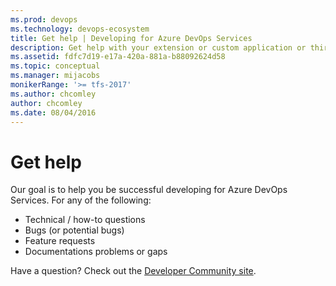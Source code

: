 ```yaml
---
ms.prod: devops
ms.technology: devops-ecosystem
title: Get help | Developing for Azure DevOps Services
description: Get help with your extension or custom application or third party service for Azure DevOps Services.
ms.assetid: fdfc7d19-e17a-420a-881a-b88092624d58
ms.topic: conceptual
ms.manager: mijacobs
monikerRange: '>= tfs-2017'
ms.author: chcomley
author: chcomley
ms.date: 08/04/2016
---
```


# Get help

Our goal is to help you be successful developing for Azure DevOps Services. For any of the following:

* Technical / how-to questions
* Bugs (or potential bugs)
* Feature requests
* Documentations problems or gaps

Have a question? Check out the [Developer Community site](https://aka.ms/vsts-integration-help).
